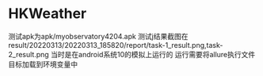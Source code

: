 # HKWeather
测试apk为apk/myobservatory4204.apk
测试j结果截图在result/20220313/20220313_185820/report/task-1_result.png,task-2_result.png
当时是在android系统10的模拟上运行的
运行需要将allure执行文件目标加载到环境变量中
